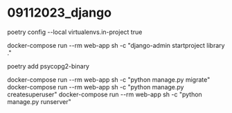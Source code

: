 # 09112023_django

poetry config --local virtualenvs.in-project true

docker-compose run --rm web-app sh -c "django-admin startproject library ."

poetry add psycopg2-binary 

docker-compose run --rm  web-app sh -c "python manage.py migrate"
docker-compose run --rm  web-app sh -c "python manage.py createsuperuser"
docker-compose run --rm  web-app sh -c "python manage.py runserver" 
